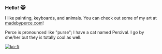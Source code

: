 ### Hello! 😸

I like painting, keyboards, and animals. You can check out some of my art at [madebyperce.com](https://www.madebyperce.com/)!

Perce is pronounced like "purse"; I have a cat named Percival. I go by she/her but they is totally cool as well.

[![ko-fi](https://ko-fi.com/img/githubbutton_sm.svg)](https://ko-fi.com/O5O05DFKG)
